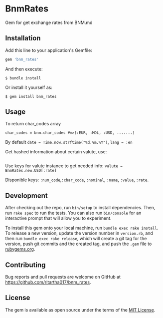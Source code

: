 # BnmRates

Gem for get exchange rates from BNM.md

## Installation

Add this line to your application's Gemfile:

```ruby
gem 'bnm_rates'
```

And then execute:

    $ bundle install

Or install it yourself as:

    $ gem install bnm_rates

## Usage
To return char_codes array
```bnm = BnmRates.new(date: :'12.12.2012', lang: :en)
char_codes = bnm.char_codes #=>[:EUR, :MDL, :USD, .......]
```
By default ```date = Time.now.strftime("%d.%m.%Y")```, ```lang = :en```

Get hashed information about certain valute, use:
```valute = BnmRates.new.USD  #=> {:id=>44, :num_code=>"840", :char_code=>"USD", :nominal=>1, :name=>"US Dollar", :value=>17.9234, :rate=>17.9234} 
```

Use keys for valute instance to get needed info:
```valute = BnmRates.new.USD[:rate]```

Disponible keys: ```:num_code```,```:char_code```, ```:nominal```, ```:name```, ```:value```, ```:rate```.

## Development

After checking out the repo, run `bin/setup` to install dependencies. Then, run `rake spec` to run the tests. You can also run `bin/console` for an interactive prompt that will allow you to experiment.

To install this gem onto your local machine, run `bundle exec rake install`. To release a new version, update the version number in `version.rb`, and then run `bundle exec rake release`, which will create a git tag for the version, push git commits and the created tag, and push the `.gem` file to [rubygems.org](https://rubygems.org).

## Contributing

Bug reports and pull requests are welcome on GitHub at https://github.com/ritartha017/bnm_rates.

## License

The gem is available as open source under the terms of the [MIT License](https://opensource.org/licenses/MIT).
